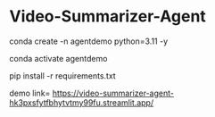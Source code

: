 # Video-Summarizer-Agent

conda create -n agentdemo python=3.11 -y

conda activate agentdemo

pip install -r requirements.txt

demo link= https://video-summarizer-agent-hk3pxsfytfbhytvtmy99fu.streamlit.app/
